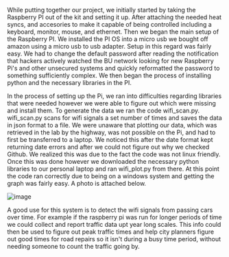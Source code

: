 While putting together our project, we initially started by taking the Raspberry PI out of the kit and setting it up. After attaching the needed heat syncs, and accesories to make
it capable of being controlled including a keyboard, monitor, mouse, and ethernet. Then we began the main setup of the Raspberry PI. We installed the PI OS into a micro usb we
bought off amazon using a micro usb to usb adapter. Setup in this regard was fairly easy. We had to change the default password after reading the notification that hackers
actively watched the BU network looking for new Raspberry Pi's and other unsecured systems and quickly reformatted the password to something sufficiently complex. We then began
the process of installing python and the necessary libraries in the PI.

In the process of setting up the Pi, we ran into difficulties regarding libraries that were needed however we were able to figure out which were missing and install them. To
generate the data we ran the code wifi_scan.py. wifi_scan.py scans for wifi signals a set number of times and saves the data in json format to a file. We were unaware that
plotting our data, which was retrieved in the lab by the highway, was not possible on the Pi, and had to first be transferred to a laptop. We noticed this after the date format
kept returning date errors and after we could not figure out why we checked Github. We realized this was due to the fact the code was not linux friendly. Once this was done
however we downloaded the necessary python libraries to our personal laptop and ran wifi_plot.py from there. At this point the code ran correctly due to being on a windows system
and getting the graph was fairly easy. A photo is attached below.





![image](https://user-images.githubusercontent.com/86809648/133538111-bb279fff-789a-4ec7-9d41-022bf3a9b264.png)

A good use for this system is to detect the wifi signals from passing cars over time. For example if the raspberry pi was run for longer periods of time we could collect and report traffic data upt year long scales. This info could then be used to figure out peak traffic times and help city planners figure out good times for road repairs so it isn't during a busy time period, without needing someone to count the traffic going by.  
